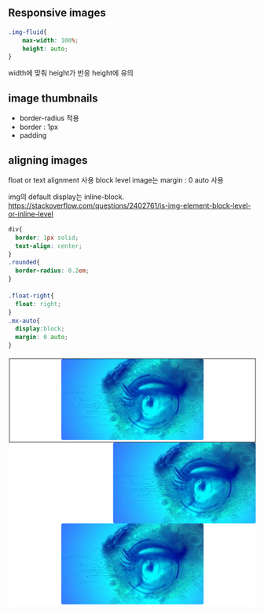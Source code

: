
## Responsive images

```css
.img-fluid{
    max-width: 100%;
    height: auto;
}
```
width에 맞춰 height가 반응
height에 유의

## image thumbnails

- border-radius 적용
- border : 1px
- padding

## aligning images

float or text alignment 사용
block level image는 margin : 0 auto 사용

img의 default display는 inline-block.
https://stackoverflow.com/questions/2402761/is-img-element-block-level-or-inline-level

``` css
div{
  border: 1px solid;
  text-align: center;
}
.rounded{
  border-radius: 0.2em;
}

.float-right{
  float: right;
}
.mx-auto{
  display:block;
  margin: 0 auto;
}
```

![](2020-07-22-01-26-41.png)
